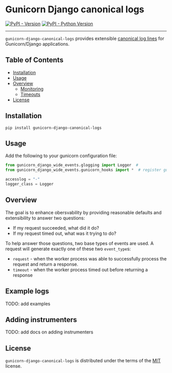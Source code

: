 # Gunicorn Django canonical logs

[![PyPI - Version](https://img.shields.io/pypi/v/gunicorn-django-canonical-logs.svg)](https://pypi.org/project/gunicorn-django-canonical-logs)
[![PyPI - Python Version](https://img.shields.io/pypi/pyversions/gunicorn-django-canonical-logs.svg)](https://pypi.org/project/gunicorn-django-canonical-logs)

-----

`gunicorn-django-canonical-logs` provides extensible [canonical log lines](https://brandur.org/canonical-log-lines) for Gunicorn/Django applications.

## Table of Contents

- [Installation](#installation)
- [Usage](#usage)
- [Overview](#overview)
  * [Monitoring](#monitoring)
  * [Timeouts](#timeouts)
- [License](#license)

## Installation

```console
pip install gunicorn-django-canonical-logs
```

## Usage

Add the following to your gunicorn configuration file:

```python
from gunicorn_django_wide_events.glogging import Logger  #
from gunicorn_django_wide_events.gunicorn_hooks import *  # register gunicorn hooks and instrumenters

accesslog = "-"
logger_class = Logger
```

## Overview

The goal is to enhance obersvability by providing reasonable defaults and extensibility to answer two questions:

* If my request succeeded, what did it do?
* If my request timed out, what was it trying to do?

To help answer those questions, two base types of events are used. A request will generate exactly one of these two `event_type`s:

* `request` - when the worker process was able to successfully process the request and return a response.
* `timeout` - when the worker process timed out before returning a response

## Example logs

TODO: add examples

## Adding instrumenters

TODO: add docs on adding instrumenters

## License

`gunicorn-django-canonical-logs` is distributed under the terms of the [MIT](https://spdx.org/licenses/MIT.html) license.
